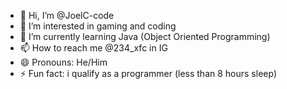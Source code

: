 - 👋 Hi, I’m @JoelC-code
- 👀 I’m interested in gaming and coding
- 🌱 I’m currently learning Java (Object Oriented Programming)
- 📫 How to reach me @234_xfc in IG
- 😄 Pronouns: He/Him
- ⚡ Fun fact: i qualify as a programmer (less than 8 hours sleep)

<!---
JoelC-code/JoelC-code is a ✨ special ✨ repository because its `README.md` (this file) appears on your GitHub profile.
You can click the Preview link to take a look at your changes.
--->
